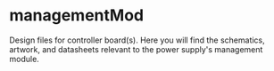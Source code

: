 managementMod
=============

Design files for controller board(s). Here you will find the schematics, artwork, and datasheets relevant to the power supply's management module.
